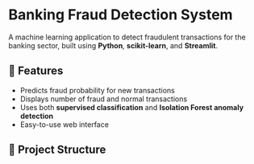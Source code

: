 # Banking Fraud Detection System

A machine learning application to detect fraudulent transactions for the banking sector, built using **Python**, **scikit-learn**, and **Streamlit**.

## 🚀 Features
- Predicts fraud probability for new transactions
- Displays number of fraud and normal transactions
- Uses both **supervised classification** and **Isolation Forest anomaly detection**
- Easy-to-use web interface

## 📂 Project Structure
